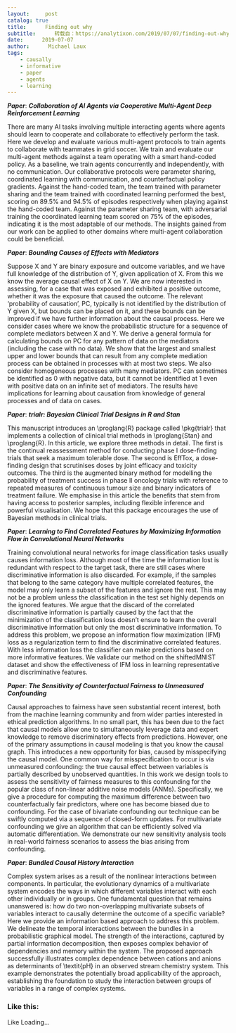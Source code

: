 ```yaml
---
layout:     post
catalog: true
title:      Finding out why
subtitle:      转载自：https://analytixon.com/2019/07/07/finding-out-why-9/
date:      2019-07-07
author:      Michael Laux
tags:
    - causally
    - informative
    - paper
    - agents
    - learning
---
```


***Paper***: ***Collaboration of AI Agents via Cooperative Multi-Agent Deep Reinforcement Learning***

There are many AI tasks involving multiple interacting agents where agents should learn to cooperate and collaborate to effectively perform the task. Here we develop and evaluate various multi-agent protocols to train agents to collaborate with teammates in grid soccer. We train and evaluate our multi-agent methods against a team operating with a smart hand-coded policy. As a baseline, we train agents concurrently and independently, with no communication. Our collaborative protocols were parameter sharing, coordinated learning with communication, and counterfactual policy gradients. Against the hand-coded team, the team trained with parameter sharing and the team trained with coordinated learning performed the best, scoring on 89.5% and 94.5% of episodes respectively when playing against the hand-coded team. Against the parameter sharing team, with adversarial training the coordinated learning team scored on 75% of the episodes, indicating it is the most adaptable of our methods. The insights gained from our work can be applied to other domains where multi-agent collaboration could be beneficial.

***Paper***: ***Bounding Causes of Effects with Mediators***

Suppose X and Y are binary exposure and outcome variables, and we have full knowledge of the distribution of Y, given application of X. From this we know the average causal effect of X on Y. We are now interested in assessing, for a case that was exposed and exhibited a positive outcome, whether it was the exposure that caused the outcome. The relevant ‘probability of causation’, PC, typically is not identified by the distribution of Y given X, but bounds can be placed on it, and these bounds can be improved if we have further information about the causal process. Here we consider cases where we know the probabilistic structure for a sequence of complete mediators between X and Y. We derive a general formula for calculating bounds on PC for any pattern of data on the mediators (including the case with no data). We show that the largest and smallest upper and lower bounds that can result from any complete mediation process can be obtained in processes with at most two steps. We also consider homogeneous processes with many mediators. PC can sometimes be identified as 0 with negative data, but it cannot be identified at 1 even with positive data on an infinite set of mediators. The results have implications for learning about causation from knowledge of general processes and of data on cases.

***Paper***: ***trialr: Bayesian Clinical Trial Designs in R and Stan***

This manuscript introduces an \proglang{R} package called \pkg{trialr} that implements a collection of clinical trial methods in \proglang{Stan} and \proglang{R}. In this article, we explore three methods in detail. The first is the continual reassessment method for conducting phase I dose-finding trials that seek a maximum tolerable dose. The second is EffTox, a dose-finding design that scrutinises doses by joint efficacy and toxicity outcomes. The third is the augmented binary method for modelling the probability of treatment success in phase II oncology trials with reference to repeated measures of continuous tumour size and binary indicators of treatment failure. We emphasise in this article the benefits that stem from having access to posterior samples, including flexible inference and powerful visualisation. We hope that this package encourages the use of Bayesian methods in clinical trials.

***Paper***: ***Learning to Find Correlated Features by Maximizing Information Flow in Convolutional Neural Networks***

Training convolutional neural networks for image classification tasks usually causes information loss. Although most of the time the information lost is redundant with respect to the target task, there are still cases where discriminative information is also discarded. For example, if the samples that belong to the same category have multiple correlated features, the model may only learn a subset of the features and ignore the rest. This may not be a problem unless the classification in the test set highly depends on the ignored features. We argue that the discard of the correlated discriminative information is partially caused by the fact that the minimization of the classification loss doesn’t ensure to learn the overall discriminative information but only the most discriminative information. To address this problem, we propose an information flow maximization (IFM) loss as a regularization term to find the discriminative correlated features. With less information loss the classifier can make predictions based on more informative features. We validate our method on the shiftedMNIST dataset and show the effectiveness of IFM loss in learning representative and discriminative features.

***Paper***: ***The Sensitivity of Counterfactual Fairness to Unmeasured Confounding***

Causal approaches to fairness have seen substantial recent interest, both from the machine learning community and from wider parties interested in ethical prediction algorithms. In no small part, this has been due to the fact that causal models allow one to simultaneously leverage data and expert knowledge to remove discriminatory effects from predictions. However, one of the primary assumptions in causal modeling is that you know the causal graph. This introduces a new opportunity for bias, caused by misspecifying the causal model. One common way for misspecification to occur is via unmeasured confounding: the true causal effect between variables is partially described by unobserved quantities. In this work we design tools to assess the sensitivity of fairness measures to this confounding for the popular class of non-linear additive noise models (ANMs). Specifically, we give a procedure for computing the maximum difference between two counterfactually fair predictors, where one has become biased due to confounding. For the case of bivariate confounding our technique can be swiftly computed via a sequence of closed-form updates. For multivariate confounding we give an algorithm that can be efficiently solved via automatic differentiation. We demonstrate our new sensitivity analysis tools in real-world fairness scenarios to assess the bias arising from confounding.

***Paper***: ***Bundled Causal History Interaction***

Complex system arises as a result of the nonlinear interactions between components. In particular, the evolutionary dynamics of a multivariate system encodes the ways in which different variables interact with each other individually or in groups. One fundamental question that remains unanswered is: how do two non-overlapping multivariate subsets of variables interact to causally determine the outcome of a specific variable? Here we provide an information based approach to address this problem. We delineate the temporal interactions between the bundles in a probabilistic graphical model. The strength of the interactions, captured by partial information decomposition, then exposes complex behavior of dependencies and memory within the system. The proposed approach successfully illustrates complex dependence between cations and anions as determinants of \textit{pH} in an observed stream chemistry system. This example demonstrates the potentially broad applicability of the approach, establishing the foundation to study the interaction between groups of variables in a range of complex systems.

### Like this:

Like Loading...
